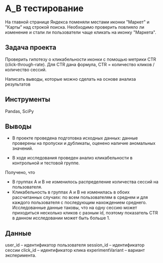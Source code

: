 # A_B тестирование

На главной странице Яндекса поменяли местами иконки "Маркет" и "Карты" над строкой поиска. Необходимо проверить повлияло ли изменение и стали ли пользователи чаще кликать на иконку "Маркета".

## Задача проекта

Проверить гипотезу о кликабельности иконки с помощью метрики CTR (click-through-rate). 
Для CTR дана формула, СTR = количество кликов / количество сессий.

Написать выводы, которые можно сделать на основе анализа результатов

## Инструменты

Pandas, SciPy

## Выводы

* В проекте проведена подготовка исходных данных: данные проверены на пропуски и дубликаты, оценено наличие аномальных значений.

* В ходе исследования проведен анализ кликабельности в контрольной и тестовой группе.

Получено, что

- В группах А и В не изменилось распределение количества сессий на пользователя.
- Кликабельность в группах А и В не изменилась в обоих рассчитанных случаях: по всем пользователям в среднем и для  каждого пользователя с последующим нахождением среднего.  
Исследованные данные таковы, что на одну сессию может приходиться несколько кликов с разным id, поэтому показатель СTR в данном исследовании может быть больше 1.


## Данные
user_id – идентификатор пользователя
session_id – идентификатор сессии
click_id – идентификатор клика
experimentVariant – вариант эксперимента.



